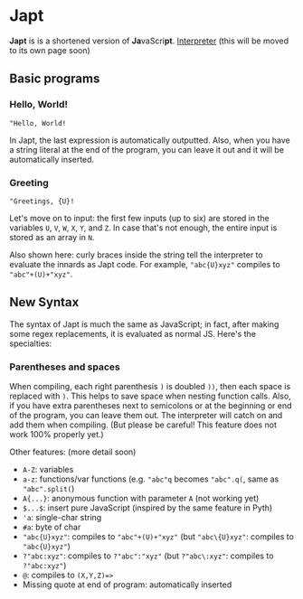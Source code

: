 # Japt

**Japt** is is a shortened version of **Ja**vaScri**pt**. [Interpreter](http://codegolf.stackexchange.com/a/62685/42545) (this will be moved to its own page soon)

## Basic programs

### Hello, World!

    "Hello, World!

In Japt, the last expression is automatically outputted. Also, when you have a string literal at the end of the program, you can leave it out and it will be automatically inserted.

### Greeting

    "Greetings, {U}!

Let's move on to input: the first few inputs (up to six) are stored in the variables `U`, `V`, `W`, `X`, `Y`, and `Z`. In case that's not enough, the entire input is stored as an array in `N`.

Also shown here: curly braces inside the string tell the interpreter to evaluate the innards as Japt code. For example, `"abc{U}xyz"` compiles to `"abc"+(U)+"xyz"`.

## New Syntax

The syntax of Japt is much the same as JavaScript; in fact, after making some regex replacements, it is evaluated as normal JS. Here's the specialties:

### Parentheses and spaces

When compiling, each right parenthesis `)` is doubled `))`, then each space is replaced with `)`. This helps to save space when nesting function calls.
Also, if you have extra parentheses next to semicolons or at the beginning or end of the program, you can leave them out. The interpreter will catch on and add them when compiling.
(But please be careful! This feature does not work 100% properly yet.)

Other features: (more detail soon)

- `A-Z`: variables
- `a-z`: functions/var functions (e.g. `"abc"q` becomes `"abc".q(`, same as `"abc".split(`)
- `A{...}`: anonymous function with parameter `A` (not working yet)
- `$...$`: insert pure JavaScript (inspired by the same feature in Pyth)
- `'a`: single-char string
- `#a`: byte of char
- `"abc{U}xyz"`: compiles to `"abc"+(U)+"xyz"` (but `"abc\{U}xyz"`: compiles to `"abc{U}xyz"`)
- `?"abc:xyz"`: compiles to `?"abc":"xyz"` (but `?"abc\:xyz"`: compiles to `?"abc:xyz"`)
- `@`: compiles to `(X,Y,Z)=>`
- Missing quote at end of program: automatically inserted
